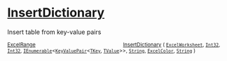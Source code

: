 # [InsertDictionary](./ExcelHelper-100663994.md)

Insert table from key-value pairs

<sub>[ExcelRange](./ExcelHelper-100663994.md)</sub><img width=200/><sub>[InsertDictionary](./ExcelHelper-100663994.md) ( [`ExcelWorksheet`](./ExcelHelper-100663994.md), [`Int32`](https://docs.microsoft.com/en-us/dotnet/api/System.Int32), [`Int32`](https://docs.microsoft.com/en-us/dotnet/api/System.Int32), [`IEnumerable`](./ExcelHelper-100663994.md)\<[`KeyValuePair`](./ExcelHelper-100663994.md)\<[`TKey`](./ExcelHelper-100663994.md), [`TValue`](./ExcelHelper-100663994.md)>>, [`String`](https://docs.microsoft.com/en-us/dotnet/api/System.String), [`ExcelColor`](./../Excel/ExcelColor.md), [`String`](https://docs.microsoft.com/en-us/dotnet/api/System.String) )</sub><br>


